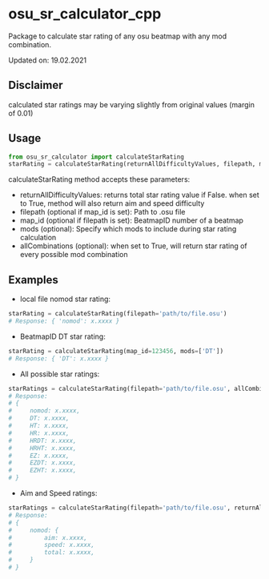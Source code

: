 # osu_sr_calculator_cpp

Package to calculate star rating of any osu beatmap with any mod combination.

Updated on: 19.02.2021

## Disclaimer
calculated star ratings may be varying slightly from original values (margin of 0.01)

## Usage
```python
from osu_sr_calculator import calculateStarRating
starRating = calculateStarRating(returnAllDifficultyValues, filepath, map_id, mods, allCombinations)
```
calculateStarRating method accepts these parameters:

- returnAllDifficultyValues: returns total star rating value if False. when set to True, method will also return aim and speed difficulty
- filepath (optional if map_id is set): Path to .osu file
- map_id (optional if filepath is set): BeatmapID number of a beatmap
- mods (optional): Specify which mods to include during star rating calculation
- allCombinations (optional): when set to True, will return star rating of every possible mod combination

## Examples
- local file nomod star rating:
```python
starRating = calculateStarRating(filepath='path/to/file.osu')
# Response: { 'nomod': x.xxxx }
```

- BeatmapID DT star rating:
```python
starRating = calculateStarRating(map_id=123456, mods=['DT'])
# Response: { 'DT': x.xxxx }
```

- All possible star ratings:
```python
starRatings = calculateStarRating(filepath='path/to/file.osu', allCombinations=True)
# Response:
# {
#     nomod: x.xxxx,
#     DT: x.xxxx,
#     HT: x.xxxx,
#     HR: x.xxxx,
#     HRDT: x.xxxx,
#     HRHT: x.xxxx,
#     EZ: x.xxxx,
#     EZDT: x.xxxx,
#     EZHT: x.xxxx,
# }
```

- Aim and Speed ratings:
```python
starRatings = calculateStarRating(filepath='path/to/file.osu', returnAllDifficultyValues=True)
# Response:
# {
#     nomod: {
#         aim: x.xxxx,
#         speed: x.xxxx,
#         total: x.xxxx,
#     }
# }
```